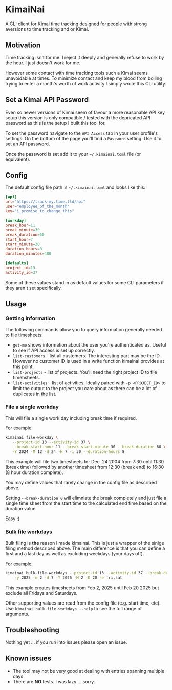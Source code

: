 # KimaiNai

A CLI client for Kimai time tracking designed for people with strong aversions to time tracking and or Kimai.

## Motivation

Time tracking isn't for me. I reject it deeply and generally refuse to work by the hour. I just doesn't work for me.

However some contact with time tracking tools such a Kimai seems unavoidable at times. To minimize contact and keep my blood from boiling trying to enter a month's worth of work activity I simply wrote this CLI utility.

## Set a Kimai API Password

Even so newer versions of Kimai seem of favour a more reasonable API key setup this version is only compatible / tested with the depricated API password as this is the setup I built this tool for.

To set the password navigate to the `API Access` tab in your user profile's settings. On the bottom of the page you'll find a `Password` setting. Use it to set an API password.

Once the password is set add it to your `~/.kimainai.toml` file (or equivalent).

## Config

The default config file path is `~/.kimainai.toml` and looks like this:

```toml
[api]
url="https://track-my.time.tld/api"
user="employee_of_the_month"
key="i_promise_to_change_this"

[workday]
break_hour=11
break_minute=30
break_duration=60
start_hour=7
start_minute=30
duration_hours=8
duration_minutes=480

[defaults]
project_id=13
activity_id=37
```

Some of these values stand in as default values for some CLI parameters if they aren't set specifically.

## Usage

### Getting information

The following commands allow you to query information generally needed to file timesheets:

* `get-me` shows information about the user you're authenticated as. Useful to see if API access is set up correctly.
* `list-customers` - list all customers. The interesting part may be the ID. However no customer ID is used in a write function kimainai provides at this point.
* `list-projects` - list of projects. You'll need the right project ID to file timehsheets.
* `list-activities` - list of activities. Ideally paired with `-p <PROJECT_ID>` to limit the output to the project you care about as there can be a lot of duplicates in the list.

### File a single workday

This will file a single work day including break time if required.

For example:

```bash
kimainai file-workday \
   --project-id 13 --activity-id 37 \
   --break-start-hour 11 --break-start-minute 30 --break-duration 60 \
   -Y 2024 -M 12 -d 24 -H 7 -i 30 --duration-hours 8
```

This example will file two timesheets for Dec. 24 2004 from 7:30 until 11:30 (break time) followed by another timesheet from 12:30 (break end) to 16:30 (8 hour duration complete).

You may define values that rarely change in the config file as described above.

Setting `--break-duration 0` will elimniate the break completely and just file a single time sheet from the start time to the calculated end fime based on the duration value.

Easy :)

### Bulk file workdays

Bulk filing is **the** reason I made kimainai. This is just a wrapper of the sinlge filing method described above. The main difference is that you can define a first and a last day as well as excluding weekdays (your days off).

For example:

```bash
kimainai bulk-file-workdays --project-id 13 --activity-id 37 --break-duration 60 \
    -y 2025 -m 2 -d 7 -Y 2025 -M 2 -D 20 -e fri,sat
```

This example creates timesheets from Feb 2, 2025 until Feb 20 2025 but exclude all Fridays and Saturdays.

Other supporting values are read from the config file (e.g. start time, etc). Use `kimainai bulk-file-workdays --help` to see the full range of arguments.

## Troubleshooting

Nothing yet ... if you run into issues please open an issue.

## Known issues

* The tool may not be very good at dealing with entries spanning multiple days
* There are **NO** tests. I was lazy ... sorry.
